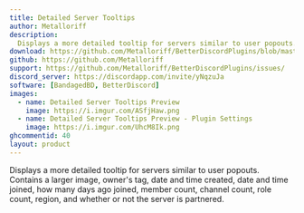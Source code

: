 ```yaml
---
title: Detailed Server Tooltips
author: Metalloriff
description:
  Displays a more detailed tooltip for servers similar to user popouts. Contains a larger image, owner's tag, date and time created, date and time joined, how many days ago joined, member count, channel count, role count, region, and whether or not the server is partnered.
download: https://github.com/Metalloriff/BetterDiscordPlugins/blob/master/DetailedServerTooltips.plugin.js
github: https://github.com/Metalloriff
support: https://github.com/Metalloriff/BetterDiscordPlugins/issues/
discord_server: https://discordapp.com/invite/yNqzuJa
software: [BandagedBD, BetterDiscord]
images:
  - name: Detailed Server Tooltips Preview
    image: https://i.imgur.com/ASfjHaw.png
  - name: Detailed Server Tooltips Preview - Plugin Settings
    image: https://i.imgur.com/UhcM8Ik.png
ghcommentid: 40
layout: product
---
```

Displays a more detailed tooltip for servers similar to user popouts. Contains a larger image, owner's tag, date and time created, date and time joined, how many days ago joined, member count, channel count, role count, region, and whether or not the server is partnered.